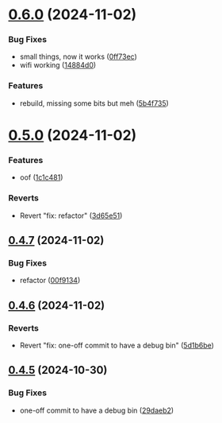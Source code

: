 # [0.6.0](https://github.com/olipayne/Arduino-Morse-Radio/compare/v0.5.0...v0.6.0) (2024-11-02)


### Bug Fixes

* small things, now it works ([0ff73ec](https://github.com/olipayne/Arduino-Morse-Radio/commit/0ff73ec9d60c43a2b08acb7816a5be48725f1330))
* wifi working ([14884d0](https://github.com/olipayne/Arduino-Morse-Radio/commit/14884d0ba9e17044c943dbfaccf4e0ce2cba7527))


### Features

* rebuild, missing some bits but meh ([5b4f735](https://github.com/olipayne/Arduino-Morse-Radio/commit/5b4f73595340c32a001d3dd4f206e269e03704a0))



# [0.5.0](https://github.com/olipayne/Arduino-Morse-Radio/compare/v0.4.7...v0.5.0) (2024-11-02)


### Features

* oof ([1c1c481](https://github.com/olipayne/Arduino-Morse-Radio/commit/1c1c48110963d06fc78ff2717ea18171bc84335e))


### Reverts

* Revert "fix: refactor" ([3d65e51](https://github.com/olipayne/Arduino-Morse-Radio/commit/3d65e513580605bfbe9b156ef50b336015cb2b56))



## [0.4.7](https://github.com/olipayne/Arduino-Morse-Radio/compare/v0.4.6...v0.4.7) (2024-11-02)


### Bug Fixes

* refactor ([00f9134](https://github.com/olipayne/Arduino-Morse-Radio/commit/00f9134eca012173b1dd8b7c9b16f4ffcdf36b70))



## [0.4.6](https://github.com/olipayne/Arduino-Morse-Radio/compare/v0.4.5...v0.4.6) (2024-11-02)


### Reverts

* Revert "fix: one-off commit to have a debug bin" ([5d1b6be](https://github.com/olipayne/Arduino-Morse-Radio/commit/5d1b6bed293c55fc3ee248510455ef05f283e071))



## [0.4.5](https://github.com/olipayne/Arduino-Morse-Radio/compare/v0.4.4...v0.4.5) (2024-10-30)


### Bug Fixes

* one-off commit to have a debug bin ([29daeb2](https://github.com/olipayne/Arduino-Morse-Radio/commit/29daeb27cc49b65dd831c7f5754ff8f0cfe6f51c))



